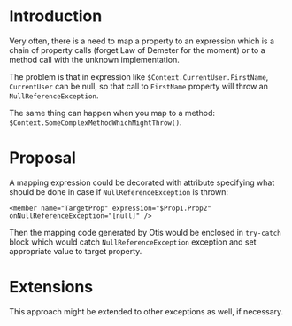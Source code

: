 # Introduction #

Very often, there is a need to map a property to an expression which is a chain of property calls (forget Law of Demeter for the moment) or to a method call with the unknown implementation.

The problem is that in expression like `$Context.CurrentUser.FirstName`, `CurrentUser` can be null, so that call to `FirstName` property will throw an `NullReferenceException`.

The same thing can happen when you map to a method: `$Context.SomeComplexMethodWhichMightThrow()`.


# Proposal #

A mapping expression could be decorated with attribute specifying what should be done in case if `NullReferenceException` is thrown:

`<member name="TargetProp" expression="$Prop1.Prop2" onNullReferenceException="[null]" />`

Then the mapping code generated by Otis would be enclosed in `try-catch` block which would catch `NullReferenceException` exception and set appropriate value to target property.


# Extensions #

This approach might be extended to other exceptions as well, if necessary.